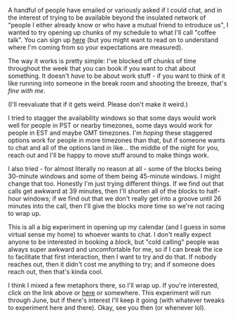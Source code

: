 A handful of people have emailed or variously asked if I could chat, and in the interest of trying to be available beyond the insulated network of "people I either already know or who have a mutual friend to introduce us", I wanted to try opening up chunks of my schedule to what I'll call "coffee talk". You can sign up [here][] (but you might want to read on to understand where I'm coming from so your expectations are measured).

The way it works is pretty simple: I've blocked off chunks of time throughout the week that you can book if you want to chat about something. It doesn't *have* to be about work stuff - if you want to think of it like running into someone in the break room and shooting the breeze, that's *fine with me*.

(I'll reevaluate that if it gets weird. Please don't make it weird.)

I tried to stagger the availability windows so that some days would work well for people in PST or nearby timezones, some days would work for people in EST and maybe GMT timezones. I'm *hoping* these staggered options work for people in more timezones than that, but if someone wants to chat and all of the options land in like... the middle of the night for you, reach out and I'll be happy to move stuff around to make things work.

I also tried - for almost literally no reason at all - some of the blocks being 30-minute windows and some of them being 45-minute windows. I might change that too. Honestly I'm just trying different things. If we find out that calls get awkward at 39 minutes, then I'll shorten all of the blocks to half-hour windows; if we find out that we don't really get into a groove until 26 minutes into the call, then I'll give the blocks more time so we're not racing to wrap up.

This is all a big experiment in opening up my calendar (and I guess in some virtual sense my home) to whoever wants to chat. I don't really expect anyone to be interested in booking a block, but "cold calling" people was always super awkward and uncomfortable for me, so if I can break the ice to facilitate that first interaction, then I want to try and do that. If nobody reaches out, then it didn't cost me anything to try; and if someone does reach out, then that's kinda cool.

I think I mixed a few metaphors there, so I'll wrap up. If you're interested, click on the link above or [here][] or somewhere. This experiment will run through June, but if there's interest I'll keep it going (with whatever tweaks to experiment here and there). Okay, see you then (or whenever lol).

[here]: https://calendar.google.com/calendar/selfsched?sstoken=UU9yV3VESkxyOERlfGRlZmF1bHR8OWNhYTAwYTU2OTY3ZGQxMmZkMzIzYmFlNGVhOTI3ODM